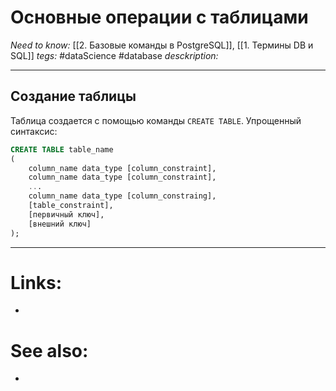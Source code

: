 # Основные операции с таблицами
*Need to know:* [[2. Базовые команды в PostgreSQL]], [[1. Термины DB и SQL]]
*tegs:* #dataScience #database
*desckription:*

---
## Создание таблицы
Таблица создается с помощью команды `CREATE TABLE`. Упрощенный синтаксис:
```sql
CREATE TABLE table_name
(
	column_name data_type [column_constraint],
	column_name data_type [column_constraint],
	...
	column_name data_type [column_constraing],
	[table_constraint],
	[первичный ключ],
	[внешний ключ]
);
```

---

# Links:
- 

# See also:
- 